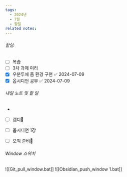 ```yaml
---
tags:
  - 2024년
  - 7월
  - 할일
related notes:
---
```

###### 할일:
- [ ] 복습
- [ ] 3차 과제 미리
- [x] 우분투에 줌 환경 구현 ✅ 2024-07-09
- [x] 옵시디언 공부 ✅ 2024-07-09

###### 내일 노트 및 할 일
- 
- [ ] 캡디🔺 
- [ ] 옵시디언 1강
- [ ] 오픽 준비🔼 












######  Window 스위치
![[Git_pull_window.bat]]
![[Obsidian_push_window 1.bat]]

